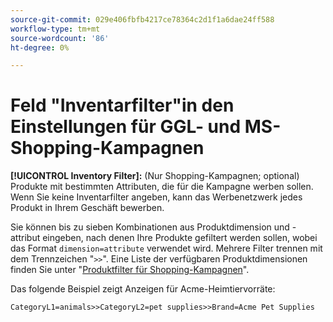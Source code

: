 ```yaml
---
source-git-commit: 029e406fbfb4217ce78364c2d1f1a6dae24ff588
workflow-type: tm+mt
source-wordcount: '86'
ht-degree: 0%

---
```

# Feld &quot;Inventarfilter&quot;in den Einstellungen für GGL- und MS-Shopping-Kampagnen

**[!UICONTROL Inventory Filter]:** (Nur Shopping-Kampagnen; optional) Produkte mit bestimmten Attributen, die für die Kampagne werben sollen. Wenn Sie keine Inventarfilter angeben, kann das Werbenetzwerk jedes Produkt in Ihrem Geschäft bewerben.

Sie können bis zu sieben Kombinationen aus Produktdimension und -attribut eingeben, nach denen Ihre Produkte gefiltert werden sollen, wobei das Format `dimension=attribute` verwendet wird. Mehrere Filter trennen
mit dem Trennzeichen &quot;`>>`&quot;. Eine Liste der verfügbaren Produktdimensionen finden Sie unter &quot;[Produktfilter für Shopping-Kampagnen](/help/search-social-commerce/campaign-management/campaigns/shopping-campaign-product-filters.md)&quot;.

Das folgende Beispiel zeigt Anzeigen für Acme-Heimtiervorräte:

`CategoryL1=animals>>CategoryL2=pet supplies>>Brand=Acme Pet Supplies`
